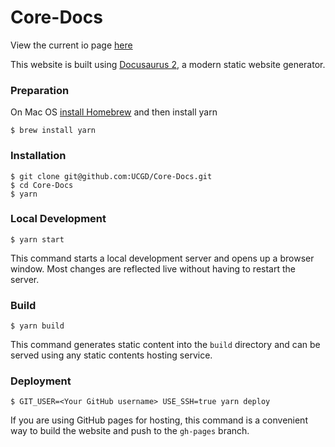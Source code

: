 # Core-Docs

View the current io page [here](https://ucgd.github.io/Core-Docs/docs/Homepage)

This website is built using [Docusaurus 2](https://docusaurus.io/), a modern static website generator.

### Preparation

On Mac OS [install Homebrew](https://brew.sh) and then install yarn
```
$ brew install yarn
```

### Installation

```
$ git clone git@github.com:UCGD/Core-Docs.git 
$ cd Core-Docs
$ yarn
```

### Local Development

```
$ yarn start
```

This command starts a local development server and opens up a browser window. Most changes are reflected live without having to restart the server.

### Build

```
$ yarn build
```

This command generates static content into the `build` directory and can be served using any static contents hosting service.

### Deployment

```
$ GIT_USER=<Your GitHub username> USE_SSH=true yarn deploy
```

If you are using GitHub pages for hosting, this command is a convenient way to build the website and push to the `gh-pages` branch.
